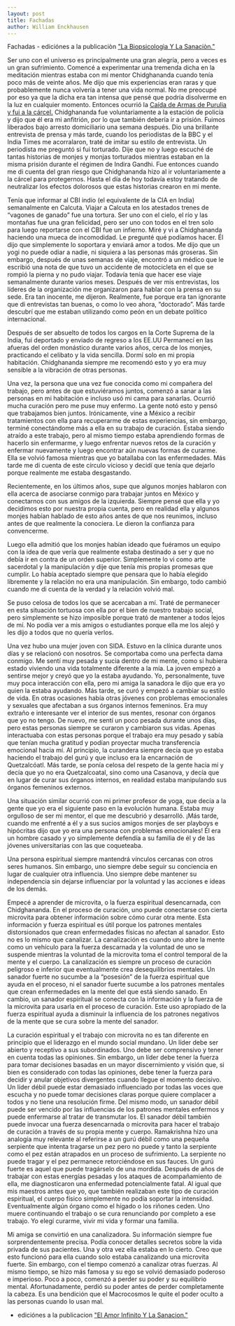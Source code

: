 ```yaml
---
layout: post
title: Fachadas
author: William Enckhausen
---
```

Fachadas - ediciónes a la publicaciòn <a href="https://williamenck.github.io/es/la-biopsicologìa-y-la-sanacion/">"La Biopsicologìa Y La Sanaciòn."</a>

Ser uno con el universo es principalmente una gran alegría, pero a veces es un gran sufrimiento. Comencé a experimentar una tremenda dicha en la meditación mientras estaba con mi mentor Chidghananda cuando tenía poco más de veinte años. Me dijo que mis experiencias eran raras y que probablemente nunca volvería a tener una vida normal. No me preocupé por eso ya que la dicha era tan intensa que pensé que podría disolverme en la luz en cualquier momento. Entonces ocurrió la <a href="https://williamenck.github.io/es/el-debate/"> Caída de Armas de Purulia y fui a la cárcel.</a> Chidghananda fue voluntariamente a la estación de policía y dijo que él era mi anfitrión, por lo que también debería ir a prisión. Fuimos liberados bajo arresto domiciliario una semana después. Dio una brillante entrevista de prensa y más tarde, cuando los periodistas de la BBC y el India Times me acorralaron, traté de imitar su estilo de entrevista. Un periodista me preguntó si fui torturado. Dije que no y luego escuché de tantas historias de monjes y monjas torturados mientras estaban en la misma prisión durante el régimen de Indira Gandhi. Fue entonces cuando me di cuenta del gran riesgo que Chidghananda hizo al ir voluntariamente a la cárcel para protegernos. Hasta el día de hoy todavía estoy tratando de neutralizar los efectos dolorosos que estas historias crearon en mi mente.

Tenía que informar al CBI indio (el equivalente de la CIA en India) semanalmente en Calcuta. Viajar a Calcuta en los atestados trenes de “vagones de ganado” fue una tortura. Ser uno con el cielo, el río y las montañas fue una gran felicidad, pero ser uno con todos en el tren solo para luego reportarse con el CBI fue un infierno. Miré y vi a Chidghananda haciendo una mueca de incomodidad. Le pregunté qué podíamos hacer. Él dijo que simplemente lo soportara y enviará amor a todos. Me dijo que un yogi no puede odiar a nadie, ni siquiera a las personas más groseras. Sin embargo, después de unas semanas de viaje, encontró a un médico que le escribió una nota de que tuvo un accidente de motocicleta en el que se rompió la pierna y no pudo viajar. Todavía tenía que hacer ese viaje semanalmente durante varios meses. Después de ver mis entrevistas, los líderes de la organización me organizaron para hablar con la prensa en su sede. Era tan inocente, me dijeron. Realmente, fue porque era tan ignorante que di entrevistas tan buenas, o como lo veo ahora, “doctorado”.   Más tarde descubrí que me estaban utilizando como peón en un debate político internacional. 

Después de ser absuelto de todos los cargos en la Corte Suprema de la India, fui deportado y enviado de regreso a los EE.UU Permanecí en las afueras del orden monástico durante varios años, cerca de los monjes, practicando el celibato y la vida sencilla. Dormí solo en mi propia habitación. Chidghananda siempre me recomendó esto y yo era muy sensible a la vibración de otras personas. 

Una vez, la persona que una vez fue conocida como mi compañera del trabajo, pero antes de que estuviéramos juntos, comenzó a sanar a las personas en mi habitación e incluso usó mi cama para sanarlas. Ocurrió mucha curación pero me puse muy enfermo. La gente notó esto y pensó que trabajamos bien juntos. Irónicamente, vine a México a recibir tratamientos con ella para recuperarme de estas experiencias, sin embargo, terminé conectándome más a ella en su trabajo de curación. Estaba siendo atraído a este trabajo, pero al mismo tiempo estaba aprendiendo formas de hacerlo sin enfermarme, y luego enfrentar nuevos retos de la curación y enfermar nuevamente y luego encontrar aún nuevas formas de curarme. Ella se volvió famosa mientras que yo batallaba con las enfermedades. Más tarde me di cuenta de este círculo vicioso y decidí que tenía que dejarlo porque realmente me estaba desgastando.

Recientemente, en los últimos años, supe que algunos monjes hablaron con ella acerca de asociarse conmigo para trabajar juntos en México y conectarnos con sus amigos de la izquierda. Siempre pensé que ella y yo decidimos esto por nuestra propia cuenta, pero en realidad ella y algunos monjes habían hablado de esto años antes de que nos reunimos, incluso antes de que realmente la conociera. Le dieron la confianza para convencerme.

Luego ella admitió que los monjes habían ideado que fuéramos un equipo con la idea de que vería que realmente estaba destinado a ser y que no debía ir en contra de un orden superior. Simplemente lo vi como arte sacerdotal y la manipulación y dije que tenía mis propias promesas que cumplir. Lo había aceptado siempre que pensara que lo había elegido libremente y la relación no era una manipulación. Sin embargo, todo cambió cuando me di cuenta de la verdad y la relación volvió mal.

Se puso celosa de todos los que se acercaban a mí. Traté de permanecer en esta situación tortuosa con ella por el bien de nuestro trabajo social, pero simplemente se hizo imposible porque trató de mantener a todos lejos de mí. No podía ver a mis amigos o estudiantes porque ella me los alejó y les dijo a todos que no quería verlos.

Una vez hubo una mujer joven con SIDA.  Estuvo en la clínica durante unos días y se relacionó con nosotros.  Se comportaba como una perfecta dama conmigo.  Me sentí muy pesada y sucia dentro de mi mente, como si hubiera estado viviendo una vida totalmente diferente a la mía.  La joven empezó a sentirse mejor y creyó que yo la estaba ayudando.  Yo, personalmente, tuve muy poca interacción con ella, pero mi amiga la sanadora le dijo que era yo quien la estaba ayudando.  Más tarde, se curó y empezó a cambiar su estilo de vida.  En otras ocasiones había otras jóvenes con problemas emocionales y sexuales que afectaban a sus órganos internos femeninos.  Era muy extraño e interesante ver el interior de sus mentes, resonar con órganos que yo no tengo.  De nuevo, me sentí un poco pesada durante unos días, pero estas personas siempre se curaron y cambiaron sus vidas.  Apenas interactuaba con estas personas porque el trabajo era muy pesado y sabía que tenían mucha gratitud y podían proyectar mucha transferencia emocional hacia mí.  Al principio, la curandera siempre decía que yo estaba haciendo el trabajo del gurú y que incluso era la encarnación de Quetzalcóatl.  Más tarde, se ponía celosa del respeto de la gente hacia mí y decía que yo no era Quetzalcoatal, sino como una Casanova, y decía que en lugar de curar sus órganos internos, en realidad estaba manipulando sus órganos femeninos externos.  

Una situación similar ocurrió con mi primer profesor de yoga, que decía a la gente que yo era el siguiente paso en la evolución humana. Estaba muy orgulloso de ser mi mentor, el que me descubrió y desarrolló. ¡Más tarde, cuando me enfrenté a él y a sus sucios amigos monjes de ser playboys e hipócritas dijo que yo era una persona con problemas emocionales!  Él era un hombre casado y yo simplemente defendía a su familia de él y de las jóvenes universitarias con las que coqueteaba.  

Una persona espiritual siempre mantendrá vínculos cercanas con otros seres humanos.  Sin embargo, uno siempre debe seguir su conciencia en lugar de cualquier otra influencia.  Uno siempre debe mantener su independencia sin dejarse influenciar por la voluntad y las acciones e ideas de los demás.

Empecé a aprender de microvita, o la fuerza espiritual desencarnada, con Chidghananda. En el proceso de curación, uno puede conectarse con cierta microvita para obtener información sobre cómo curar otra mente. Esta información y fuerza espiritual es útil porque los patrones mentales distorsionados que crean enfermedades físicas no afectan al sanador. Esto no es lo mismo que canalizar. La canalización es cuando uno abre la mente como un vehículo para la fuerza descarnada y la voluntad de uno se suspende mientras la voluntad de la microvita toma el control temporal de la mente y el cuerpo. La canalización es siempre un proceso de curación peligroso e inferior que eventualmente crea desequilibrios mentales. Un sanador fuerte no sucumbe a la “posesión” de la fuerza espiritual que ayuda en el proceso, ni el sanador fuerte sucumbe a los patrones mentales que crean enfermedades en la mente del que está siendo sanado. En cambio, un sanador espiritual se conecta con la información y la fuerza de la microvita para usarla en el proceso de curación. Este uso apropiado de la fuerza espiritual ayuda a disminuir la influencia de los patrones negativos de la mente que se cura sobre la mente del sanador. 

La curación espiritual y el trabajo con microvita no es tan diferente en principio que el liderazgo en el mundo social mundano. Un líder debe ser abierto y receptivo a sus subordinados. Uno debe ser comprensivo y tener en cuenta todas las opiniones. Sin embargo, un líder debe tener la fuerza para tomar decisiones basadas en un mayor discernimiento y visión que, si bien es considerado con todas las opiniones, debe tener la fuerza para decidir y anular objetivos divergentes cuando llegue el momento decisivo. Un líder débil puede estar demasiado influenciado por todas las voces que escucha y no puede tomar decisiones claras porque quiere complacer a todos y no tiene una resolución firme. Del mismo modo, un sanador débil puede ser vencido por las influencias de los patrones mentales enfermos y puede enfermarse al tratar de transmutar los. El sanador débil también puede invocar una fuerza desencarnada o microvita para hacer el trabajo de curación a través de su propia mente y cuerpo. Ramakrishna hizo una analogía muy relevante al referirse a un gurú débil como una pequeña serpiente que intenta tragarse un pez pero no puede y tanto la serpiente como el pez están atrapados en un proceso de sufrimiento. La serpiente no puede tragar y el pez permanece retorciéndose en sus fauces. Un gurú fuerte es aquel que puede tragárselo de una mordida.  Después de años de trabajar con estas energías pesadas y los ataques de acompañamiento de ella, me diagnosticaron una enfermedad potencialmente fatal.  Al igual que mis maestros antes que yo, que también realizaban este tipo de curación espiritual, el cuerpo físico simplemente no podía soportar la intensidad.  Eventualmente algún órgano como el hígado o los riñones ceden.  Uno muere continuando el trabajo o se cura renunciando por completo a ese trabajo.  Yo elegí curarme, vivir mi vida y formar una familia.  

Mi amiga se convirtió en una canalizadora. Su información siempre fue sorprendentemente precisa. Podía conocer detalles secretos sobre la vida privada de sus pacientes. Una y otra vez ella estaba en lo cierto. Creo que esto funcionó para ella cuando solo estaba canalizando una microvita fuerte. Sin embargo, con el tiempo comenzó a canalizar otras fuerzas. Al mismo tiempo, se hizo más famosa y su ego se volvió demasiado poderoso e imperioso. Poco a poco, comenzó a perder su poder y su equilibrio mental. Afortunadamente, perdió su poder antes de perder completamente la cabeza. Es una bendición que el Macrocosmos le quite el poder oculto a las personas cuando lo usan mal.

- ediciónes a la publicacion <a href="https://williamenck.github.io/es/el-amor-infinito-y-la-sanacion/">"El Amor Infinito Y La Sanacion."</a>
